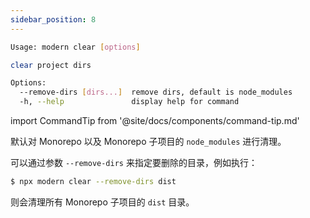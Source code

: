 ```yaml
---
sidebar_position: 8
---
```


```bash
Usage: modern clear [options]

clear project dirs

Options:
  --remove-dirs [dirs...]  remove dirs, default is node_modules
  -h, --help               display help for command
```

import CommandTip from '@site/docs/components/command-tip.md'

<CommandTip />

默认对 Monorepo 以及 Monorepo 子项目的 `node_modules` 进行清理。

可以通过参数 `--remove-dirs` 来指定要删除的目录，例如执行：

```bash
$ npx modern clear --remove-dirs dist
```

则会清理所有 Monorepo 子项目的 `dist` 目录。
